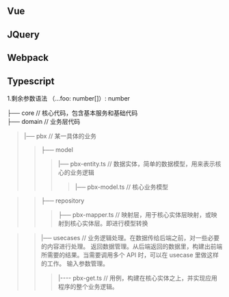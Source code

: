 ## Vue
## JQuery
## Webpack
## Typescript
1.剩余参数语法
（...foo: number[]）: number

├── core          // 核心代码，包含基本服务和基础代码  
├── domain        // 业务层代码  
>|── pbx   // 某一具体的业务    
>> ├── model  
>>> |── pbx-entity.ts                         // 数据实体，简单的数据模型，用来表示核心的业务逻辑  
>>>> |── pbx-model.ts                         // 核心业务模型  
                           
>> ├── repository    
>>> ├── pbx-mapper.ts                      // 映射层，用于核心实体层映射，或映射到核心实体层。即进行模型转换  
    
>> |── usecases                                     // 业务逻辑处理。在数据传给后端之前，对一些必要的内容进行处理。
                                                                   返回数据管理。从后端返回的数据里，构建出前端所需要的结果。当需要调用多个 API 时，可以在 usecase 里做这样的工作。
                                                                   输入参数管理。   
>>>|---- pbx-get.ts                            // 用例，构建在核心实体之上，并实现应用程序的整个业务逻辑。 